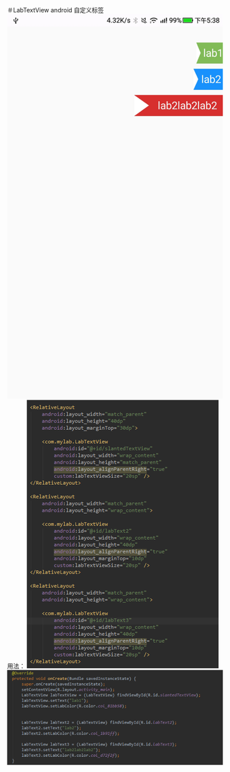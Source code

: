 ＃LabTextView
android 自定义标签
![image](https://github.com/Fiberstore/LabTextView/blob/master/Image/3.jpg)
用法：
![image](https://github.com/Fiberstore/LabTextView/blob/master/Image/1.png)
![image](https://github.com/Fiberstore/LabTextView/blob/master/Image/2.png)
